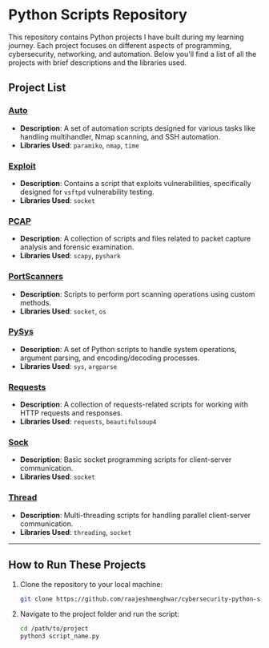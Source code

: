 # Python Scripts Repository

This repository contains Python projects I have built during my learning journey. Each project focuses on different aspects of programming, cybersecurity, networking, and automation. Below you'll find a list of all the projects with brief descriptions and the libraries used.

## Project List

### [Auto]((https://github.com/raajeshmenghwar/cybersecurity-python-scripts/tree/main/auto))
- **Description**: A set of automation scripts designed for various tasks like handling multihandler, Nmap scanning, and SSH automation.
- **Libraries Used**: `paramiko`, `nmap`, `time`

### [Exploit](https://github.com/raajeshmenghwar/cybersecurity-python-scripts/tree/main/exploit)
- **Description**: Contains a script that exploits vulnerabilities, specifically designed for `vsftpd` vulnerability testing.
- **Libraries Used**: `socket`

### [PCAP](https://github.com/raajeshmenghwar/cybersecurity-python-scripts/tree/main/pcap)
- **Description**: A collection of scripts and files related to packet capture analysis and forensic examination.
- **Libraries Used**: `scapy`, `pyshark`

### [PortScanners](https://github.com/raajeshmenghwar/cybersecurity-python-scripts/tree/main/portScanners)
- **Description**: Scripts to perform port scanning operations using custom methods.
- **Libraries Used**: `socket`, `os`


### [PySys](https://github.com/raajeshmenghwar/cybersecurity-python-scripts/tree/main/pysys)
- **Description**: A set of Python scripts to handle system operations, argument parsing, and encoding/decoding processes.
- **Libraries Used**: `sys`, `argparse`


### [Requests](https://github.com/raajeshmenghwar/cybersecurity-python-scripts/tree/main/requests)
- **Description**: A collection of requests-related scripts for working with HTTP requests and responses.
- **Libraries Used**: `requests`, `beautifulsoup4`


### [Sock](https://github.com/raajeshmenghwar/cybersecurity-python-scripts/tree/main/sock)
- **Description**: Basic socket programming scripts for client-server communication.
- **Libraries Used**: `socket`


### [Thread](#thread)
- **Description**: Multi-threading scripts for handling parallel client-server communication.
- **Libraries Used**: `threading`, `socket`

---

## How to Run These Projects

1. Clone the repository to your local machine:
   ```bash
   git clone https://github.com/raajeshmenghwar/cybersecurity-python-scripts.git
   
2. Navigate to the project folder and run the script:
   ```bash
   cd /path/to/project
   python3 script_name.py

